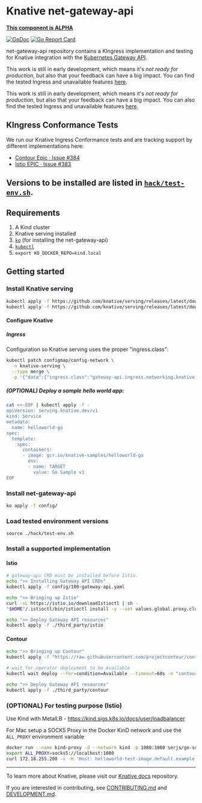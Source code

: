 # Knative net-gateway-api
**[This component is ALPHA](https://github.com/knative/community/tree/main/mechanics/MATURITY-LEVELS.md)**

[![GoDoc](https://godoc.org/knative-sandbox.dev/net-gateway-api?status.svg)](https://godoc.org/knative.dev/net-gateway-api)
[![Go Report Card](https://goreportcard.com/badge/knative-sandbox/net-gateway-api)](https://goreportcard.com/report/knative-sandbox/net-gateway-api)

net-gateway-api repository contains a KIngress implementation and testing for Knative integration with the [Kubernetes Gateway API](https://gateway-api.sigs.k8s.io/).

This work is still in early development, which means it's _not ready for production_, but also that your feedback can have a big impact. You can find the tested Ingress and unavailable features [here](docs/test-version.md).

This work is still in early development, which means it's _not ready for production_, but also that your feedback can have a big impact.
You can also find the tested Ingress and unavailable features [here](docs/test-version.md).

## KIngress Conformance Tests

We run our Knative Ingress Conformance tests and are tracking support by different implementations here:

- [Contour Epic · Issue #384](https://github.com/knative-sandbox/net-gateway-api/issues/384)
- [Istio EPIC · Issue #383](https://github.com/knative-sandbox/net-gateway-api/issues/383)

Versions to be installed are listed in [`hack/test-env.sh`](hack/test-env.sh).
---
## Requirements
1. A Kind cluster
1. Knative serving installed
2. [`ko`](https://github.com/ko-build/ko) (for installing the net-gateway-api)
3. [`kubectl`](https://kubernetes.io/docs/tasks/tools/install-kubectl/)
4. `export KO_DOCKER_REPO=kind.local`

## Getting started
### Install Knative serving
```bash
kubectl apply -f https://github.com/knative/serving/releases/latest/download/serving-crds.yaml
kubectl apply -f https://github.com/knative/serving/releases/latest/download/serving-core.yaml
```

#### Configure Knative
##### Ingress
Configuration so Knative serving uses the proper "ingress.class":

```bash
kubectl patch configmap/config-network \
  -n knative-serving \
  --type merge \
  -p '{"data":{"ingress.class":"gateway-api.ingress.networking.knative.dev"}}'
```

##### (OPTIONAL) Deploy a sample hello world app:
```bash
cat <<-EOF | kubectl apply -f -
apiVersion: serving.knative.dev/v1
kind: Service
metadata:
  name: helloworld-go
spec:
  template:
    spec:
      containers:
      - image: gcr.io/knative-samples/helloworld-go
        env:
        - name: TARGET
          value: Go Sample v1
EOF
```

### Install net-gateway-api
```bash
ko apply -f config/
```

### Load tested environment versions
```
source ./hack/test-env.sh
```

### Install a supported implementation
#### Istio
```bash
# gateway-api CRD must be installed before Istio.
echo ">> Installing Gateway API CRDs"
kubectl apply -f config/100-gateway-api.yaml

echo ">> Bringing up Istio"
curl -sL https://istio.io/downloadIstioctl | sh -
"$HOME"/.istioctl/bin/istioctl install -y --set values.global.proxy.clusterDomain="${CLUSTER_SUFFIX}"

echo ">> Deploy Gateway API resources"
kubectl apply -f ./third_party/istio
```

#### Contour
```bash
echo ">> Bringing up Contour"
kubectl apply -f "https://raw.githubusercontent.com/projectcontour/contour-operator/${CONTOUR_VERSION}/examples/operator/operator.yaml"

# wait for operator deployment to be Available
kubectl wait deploy --for=condition=Available --timeout=60s -n "contour-operator" -l '!job-name'

echo ">> Deploy Gateway API resources"
kubectl apply -f ./third_party/contour
```

### (OPTIONAL) For testing purpose (Istio)

Use Kind with MetalLB - https://kind.sigs.k8s.io/docs/user/loadbalancer

For Mac setup a SOCK5 Proxy in the Docker KinD network and use the `ALL_PROXY`
environment variable

```bash
docker run --name kind-proxy -d --network kind -p 1080:1080 serjs/go-socks5-proxy
export ALL_PROXY=socks5://localhost:1080
curl 172.18.255.200 -v -H 'Host: helloworld-test-image.default.example.com'
```

---

To learn more about Knative, please visit our
[Knative docs](https://github.com/knative/docs) repository.

If you are interested in contributing, see [CONTRIBUTING.md](./CONTRIBUTING.md)
and [DEVELOPMENT.md](./DEVELOPMENT.md).
